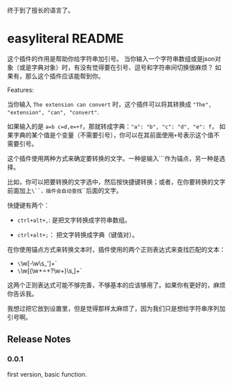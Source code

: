 终于到了擅长的语言了。


# easyliteral README

这个插件的作用是帮助你给字符串加引号。
当你输入一个字符串数组或是json对象（或是字典对象）时，有没有觉得要在引号、逗号和字符串间切换很麻烦？
如果有，那么这个插件应该能帮到你。

Features:

当你输入 `The extension can convert` 时，这个插件可以将其转换成 `"The", "extension", "can", "convert"`.

如果输入的是 `a=b c=d,e=+f`，那就转成字典：`"a": "b", "c": "d", "e": f`，
如果字典的某个值是个变量（不需要引号），你可以在其前面使用`+`号表示这个值不需要引号。

这个插件使用两种方式来确定要转换的文字。一种是输入`\``作为锚点，另一种是选择。

比如，你可以把要转换的文字选中，然后按快捷键转换；或者，在你要转换的文字前面加上`\``，插件会自动查找`\``后面的文字。

快捷键有两个：

* `ctrl+alt+,`: 是把文字转换成字符串数组。

* `ctrl+alt+;`： 把文字转换成字典（键值对）。

在你使用锚点方式来转换文本时，插件使用的两个正则表达式来查找匹配的文本：

* `\`\w[-\w\s_']+`
* `\`\w[(\w+=\+?\w+)\s,]+`

这两个正则表达式可能不够完善，不够基本的应该够用了。如果你有更好的，麻烦你告诉我。

我想过把它放到设置里，但是觉得那样太麻烦了，因为我们只是想给字符串序列加引号啊。

## Release Notes

### 0.0.1

first version, basic function.